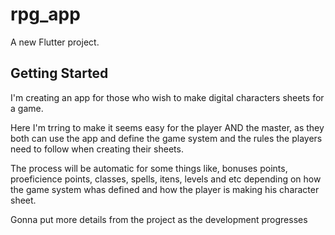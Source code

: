 # rpg_app

A new Flutter project.

## Getting Started

I'm creating an app for those who wish to make digital characters sheets for a game. 

Here I'm trring to make it seems easy for the player AND the master, as they both can use the app 
and define the game system and the rules the players need to follow when creating their sheets.

The process will be automatic for some things like, bonuses points, proeficience points, classes, 
spells, itens, levels and etc depending on how the game system whas defined and how the player is making his character sheet.

Gonna put more details from the project as the development progresses
